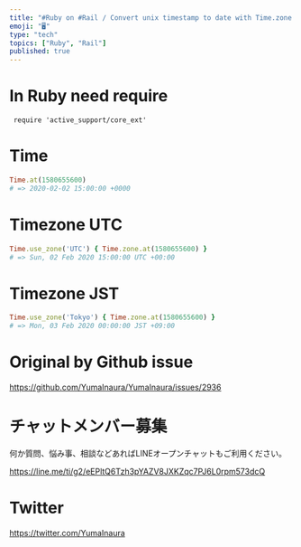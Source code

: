 ```yaml
---
title: "#Ruby on #Rail / Convert unix timestamp to date with Time.zone ( UTC /"
emoji: "🖥"
type: "tech"
topics: ["Ruby", "Rail"]
published: true
---
```


# In Ruby need require

```
 require 'active_support/core_ext'
```

# Time

```rb
Time.at(1580655600)
# => 2020-02-02 15:00:00 +0000
```

# Timezone UTC

```rb
Time.use_zone('UTC') { Time.zone.at(1580655600) }
# => Sun, 02 Feb 2020 15:00:00 UTC +00:00
```

# Timezone JST

```rb
Time.use_zone('Tokyo') { Time.zone.at(1580655600) }
# => Mon, 03 Feb 2020 00:00:00 JST +09:00
```

# Original by Github issue

https://github.com/YumaInaura/YumaInaura/issues/2936








<!-- Update From Qiita API -->

# チャットメンバー募集


何か質問、悩み事、相談などあればLINEオープンチャットもご利用ください。

https://line.me/ti/g2/eEPltQ6Tzh3pYAZV8JXKZqc7PJ6L0rpm573dcQ





# Twitter


https://twitter.com/YumaInaura


<!-- Update From Qiita API -->


